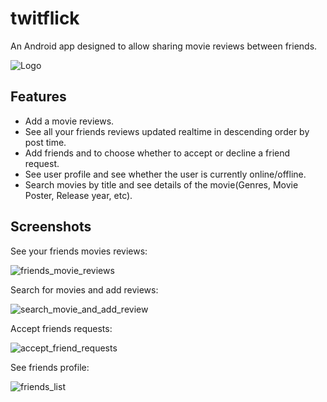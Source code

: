 
# twitflick

An Android app designed to allow sharing movie reviews between friends.

![Logo](https://firebasestorage.googleapis.com/v0/b/twitflick-f330a.appspot.com/o/Twitflick%20Logo%2FTwitflick_Logo.png?alt=media&token=49565f9f-3fab-4eab-987c-9fef21cdaa34)


## Features

- Add a movie reviews.
- See all your friends reviews updated realtime in descending order by post time.
- Add friends and to choose whether to accept or decline a friend request.
- See user profile and see whether the user is currently online/offline.
- Search movies by title and see details of the movie(Genres, Movie Poster, Release year, etc).



## Screenshots
See your friends movies reviews:

![friends_movie_reviews](https://user-images.githubusercontent.com/68230600/184678623-28f78b72-221d-4a43-abb8-4f763075b070.gif)

Search for movies and add reviews: 

![search_movie_and_add_review](https://user-images.githubusercontent.com/68230600/184678737-f99c5f38-c453-40d2-b3db-2fd0aa6ec4b6.gif)

Accept friends requests: 

![accept_friend_requests](https://user-images.githubusercontent.com/68230600/184678811-53ab6b02-4d08-4115-adc3-a23fc85a0260.gif)

See friends profile: 

![friends_list](https://user-images.githubusercontent.com/68230600/184678888-40fd10ab-5faf-45db-bc86-9dc3ce2fac32.gif)

